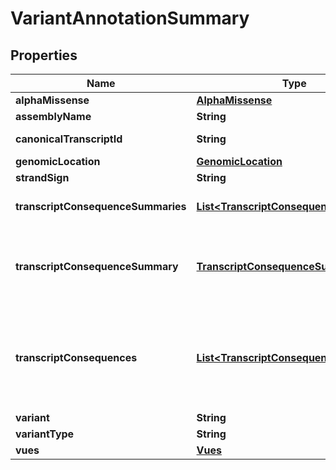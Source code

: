 
# VariantAnnotationSummary

## Properties
Name | Type | Description | Notes
------------ | ------------- | ------------- | -------------
**alphaMissense** | [**AlphaMissense**](AlphaMissense.md) |  |  [optional]
**assemblyName** | **String** | Assembly name |  [optional]
**canonicalTranscriptId** | **String** | Canonical transcript id |  [optional]
**genomicLocation** | [**GenomicLocation**](GenomicLocation.md) | Genomic location |  [optional]
**strandSign** | **String** | Strand (- or +) |  [optional]
**transcriptConsequenceSummaries** | [**List&lt;TranscriptConsequenceSummary&gt;**](TranscriptConsequenceSummary.md) | All transcript consequence summaries | 
**transcriptConsequenceSummary** | [**TranscriptConsequenceSummary**](TranscriptConsequenceSummary.md) | Most impactful transcript consequence of canonical transcript or if non-existent any transcript | 
**transcriptConsequences** | [**List&lt;TranscriptConsequenceSummary&gt;**](TranscriptConsequenceSummary.md) | (Deprecated) Transcript consequence summaries (list of one when using annotation/, multiple when using annotation/summary/ | 
**variant** | **String** | Variant key | 
**variantType** | **String** | Variant type |  [optional]
**vues** | [**Vues**](Vues.md) |  |  [optional]



